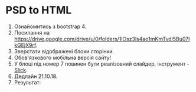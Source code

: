 # PSD to HTML #
1. Ознайомитись з bootstrap 4.
2. Посилання на https://drive.google.com/drive/u/0/folders/1lOsz3ls4ao1mKmTvdl5Bu07lkGEjX9rf.
3. Зверстати відображені блоки сторінки.
4. Обов'язкового мобільна версія сайту!
5. У блоці під номер 7 повинен бути реалізовний слайдер, інструмент - [Slick](http://kenwheeler.github.io/slick/).
6. Дедлайн 21.10.18.
7. Результат: 